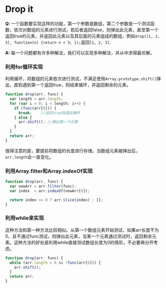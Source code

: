# Drop it
<b>Q: </b>一个函数要实现这样的功能，第一个参数是数组，第二个参数是一个测试函数，依次对数组的元素进行测试，若后者返回false，则弹出此元素，直至第一个返回true的元素，并返回此元素以及其后面的元素组成的数组，例如`drop([1, 2, 3], function(n) {return n < 3; });`返回`[1, 2, 3]`.

<b>A: </b>每一个问题都有许多种解法，我们可以实现多种解法，并从中求得最优解。

### 利用for循环实现

利用循环，将数组的元素依次进行测试，不满足使用`Array.prototype.shift()`弹出，直到遇到第一个返回true，则结束循环，并返回剩余的元素。
``` javascript
function drop(arr, func) {
  var length = arr.length;
  for (var i = 0; i < length; i++) {
    if (func(arr[0])) {
      break;	//返回true则退出循环
    } else {
      arr.shift(); //弹出第一个元素
    }
  }
  return arr;
}
```
值得注意的是，要提前将数组的长度进行存储，当数组元素被弹出后，`arr.length`会一直变化。

### 利用Array.filter和Array.indexOf实现
``` javascript
function drop(arr, func) {
  var newArr = arr.filter(func);
  var index  = arr.indexOf(newArr[0]);

  return index >= 0 ? arr.slice(index) : [];
}
```
### 利用while来实现

这种方法和第一种方法比较相似。从第一个数组元素开始测试，如果arr长度不为0，且不通过func测试，则弹出此元素，当某一个元素通过测试时，返回剩余元素。这种方法的好处是利用while直接测试数组长度为0的情形，不必要再分开考虑。
``` javascript
function drop(arr, func) {
  while (arr.length > 0 && !func(arr[0])) {
    arr.shift();
  }
  return arr;
}
```
